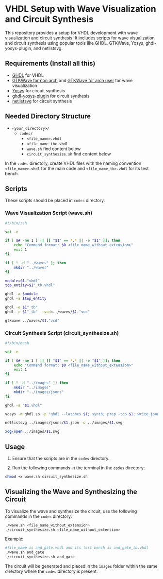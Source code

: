 # VHDL Setup with Wave Visualization and Circuit Synthesis

This repository provides a setup for VHDL development with wave visualization and circuit synthesis. It includes scripts for wave visualization and circuit synthesis using popular tools like GHDL, GTKWave, Yosys, ghdl-yosys-plugin, and netlistsvg.

## Requirements (Install all this)

- [GHDL](https://github.com/ghdl/ghdl) for VHDL
- [GTKWave for non arch](https://github.com/gtkwave/gtkwave.git) and [GTKWave for arch user](https://aur.archlinux.org/packages/gtkwave-tcl) for wave visualization
- [Yosys](https://github.com/YosysHQ/yosys.git) for circuit synthesis
- [ghdl-yosys-plugin](https://github.com/ghdl/ghdl-yosys-plugin.git)  for circuit synthesis
- [netlistsvg](https://github.com/nturley/netlistsvg.git)  for circuit synthesis

## Needed Directory Structure 
- `<your_directory>/`
  - `codes/`
    - `<file_name>.vhdl`
    - `<file_name_tb>.vhdl`
    - `wave.sh` find content below
    - `circuit_synthesize.sh` find content below

In the `codes` directory, create VHDL files with the naming convention `<file_name>.vhdl` for the main code and `<file_name_tb>.vhdl` for its test bench.

## Scripts

These scripts should be placed in `codes` directory.

### Wave Visualization Script (wave.sh)

```bash
#!/bin/zsh

set -e 

if [ $# -ne 1 ] || [[ "$1" == *.* || -e "$1" ]]; then
    echo "Command format: $0 <file_name_without_extension>"
    exit 1
fi

if [ ! -d "../waves" ]; then
    mkdir "../waves"
fi

module=$1."vhdl"
top_entity=$1"_tb.vhdl"

ghdl -a $module
ghdl -a $top_entity

ghdl -e $1"_tb"
ghdl -r $1"_tb" --vcd=../waves/$1."vcd"

gtkwave ../waves/$1."vcd"
```
### Circuit Synthesis Script (circuit_synthesize.sh)
```bash
#!/bin/bash

set -e

if [ $# -ne 1 ] || [[ "$1" == *.* || -e "$1" ]]; then
    echo "Command format: $0 <file_name_without_extension>"
    exit 1
fi

if [ ! -d "../images" ]; then
    mkdir "../images"
    mkdir "../images/jsons"
fi

ghdl -a "$1.vhdl"

yosys -m ghdl.so -p "ghdl --latches $1; synth; prep -top $1; write_json ../images/jsons/$1.json"

netlistsvg ../images/jsons/$1.json -o ../images/$1.svg

xdg-open ../images/$1.svg
```

## Usage

1. Ensure that the scripts are in the `codes` directory.

2. Run the following commands in the terminal in the `codes` directory:

```zsh
chmod +x wave.sh circuit_synthesize.sh
```

## Visualizing the Wave and Synthesizing the Circuit

To visualize the wave and synthesize the circuit, use the following commands in the `codes` directory:

```bash
./wave.sh <file_name_without_extension>
./circuit_synthesize.sh <file_name_without_extension>
```
Example:
```bash
#file_name is and_gate.vhdl and its test bench is and_gate_tb.vhdl
./wave.sh and_gate
./circuit_synthesize.sh and_gate
```

The circuit will be generated and placed in the `images` folder within the same directory where the `codes` directory is present.

